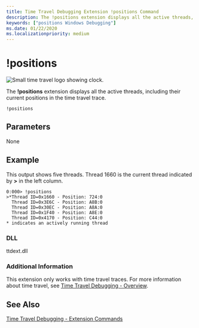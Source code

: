 ```yaml
---
title: Time Travel Debugging Extension !positions Command 
description: The !positions extension displays all the active threads, including their current positions.
keywords: ["positions Windows Debugging"]
ms.date: 01/22/2020
ms.localizationpriority: medium
---
```


# !positions

![Small time travel logo showing clock.](images/ttd-time-travel-debugging-logo.png) 

The **!positions** extension displays all the active threads, including their current positions in the time travel trace.

```dbgcmd
!positions
```

## <span id="ddk__analyze_dbg"></span><span id="DDK__ANALYZE_DBG"></span>Parameters

None

## Example

This output shows five threads. Thread 1660 is the current thread indicated by **>** in the left column.

```dbgcmd
0:000> !positions
>*Thread ID=0x1660 - Position: 724:0
  Thread ID=0x3E6C - Position: A8B:0
  Thread ID=0x30EC - Position: A8A:0
  Thread ID=0x1F40 - Position: A8E:0
  Thread ID=0x4170 - Position: C44:0
* indicates an actively running thread
```

### <span id="DLL"></span><span id="dll"></span>DLL

ttdext.dll

### <span id="Additional_Information"></span><span id="additional_information"></span><span id="ADDITIONAL_INFORMATION"></span>Additional Information

This extension only works with time travel traces. For more information about time travel, see [Time Travel Debugging - Overview](time-travel-debugging-overview.md).

## See Also

[Time Travel Debugging - Extension Commands](time-travel-debugging-extension-commands.md)